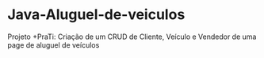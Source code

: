# Java-Aluguel-de-veiculos
Projeto +PraTi: Criação de um CRUD de Cliente, Veículo e Vendedor de uma page de aluguel de veículos
